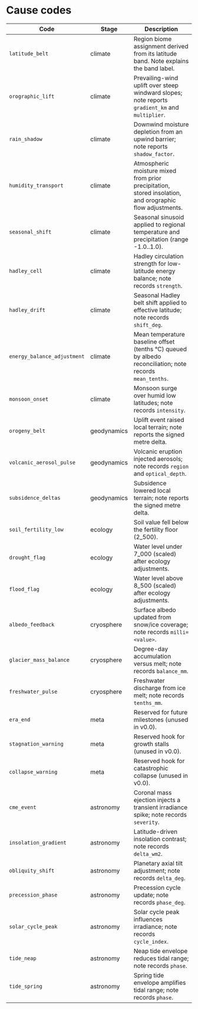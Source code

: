 # Cause codes

| Code | Stage | Description |
| ---- | ----- | ----------- |
| `latitude_belt` | climate | Region biome assignment derived from its latitude band. Note explains the band label. |
| `orographic_lift` | climate | Prevailing-wind uplift over steep windward slopes; note reports `gradient_km` and `multiplier`. |
| `rain_shadow` | climate | Downwind moisture depletion from an upwind barrier; note reports `shadow_factor`. |
| `humidity_transport` | climate | Atmospheric moisture mixed from prior precipitation, stored insolation, and orographic flow adjustments. |
| `seasonal_shift` | climate | Seasonal sinusoid applied to regional temperature and precipitation (range -1.0..1.0). |
| `hadley_cell` | climate | Hadley circulation strength for low-latitude energy balance; note records `strength`. |
| `hadley_drift` | climate | Seasonal Hadley belt shift applied to effective latitude; note records `shift_deg`. |
| `energy_balance_adjustment` | climate | Mean temperature baseline offset (tenths °C) queued by albedo reconciliation; note records `mean_tenths`. |
| `monsoon_onset` | climate | Monsoon surge over humid low latitudes; note records `intensity`. |
| `orogeny_belt` | geodynamics | Uplift event raised local terrain; note reports the signed metre delta. |
| `volcanic_aerosol_pulse` | geodynamics | Volcanic eruption injected aerosols; note records `region` and `optical_depth`. |
| `subsidence_deltas` | geodynamics | Subsidence lowered local terrain; note reports the signed metre delta. |
| `soil_fertility_low` | ecology | Soil value fell below the fertility floor (2_500). |
| `drought_flag` | ecology | Water level under 7_000 (scaled) after ecology adjustments. |
| `flood_flag` | ecology | Water level above 8_500 (scaled) after ecology adjustments. |
| `albedo_feedback` | cryosphere | Surface albedo updated from snow/ice coverage; note records `milli=<value>`. |
| `glacier_mass_balance` | cryosphere | Degree-day accumulation versus melt; note records `balance_mm`. |
| `freshwater_pulse` | cryosphere | Freshwater discharge from ice melt; note records `tenths_mm`. |
| `era_end` | meta | Reserved for future milestones (unused in v0.0). |
| `stagnation_warning` | meta | Reserved hook for growth stalls (unused in v0.0). |
| `collapse_warning` | meta | Reserved hook for catastrophic collapse (unused in v0.0). |
| `cme_event` | astronomy | Coronal mass ejection injects a transient irradiance spike; note records `severity`. |
| `insolation_gradient` | astronomy | Latitude-driven insolation contrast; note records `delta_wm2`. |
| `obliquity_shift` | astronomy | Planetary axial tilt adjustment; note records `delta_deg`. |
| `precession_phase` | astronomy | Precession cycle update; note records `phase_deg`. |
| `solar_cycle_peak` | astronomy | Solar cycle peak influences irradiance; note records `cycle_index`. |
| `tide_neap` | astronomy | Neap tide envelope reduces tidal range; note records `phase`. |
| `tide_spring` | astronomy | Spring tide envelope amplifies tidal range; note records `phase`. |

